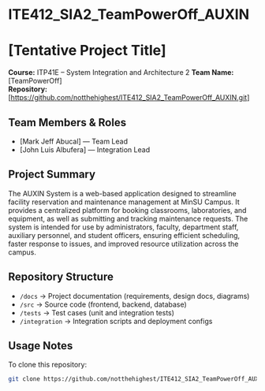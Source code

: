 # ITE412_SIA2_TeamPowerOff_AUXIN

# [Tentative Project Title]
**Course:** ITP41E – System Integration and Architecture 2
**Team Name:** [TeamPowerOff]  
**Repository:** [https://github.com/notthehighest/ITE412_SIA2_TeamPowerOff_AUXIN.git]
## Team Members & Roles
- [Mark Jeff Abucal] — Team Lead
- [John Luis Albufera] — Integration Lead
## Project Summary
The AUXIN System is a web-based application designed to streamline facility reservation and maintenance management at MinSU Campus. It provides a centralized platform for booking classrooms, laboratories, and equipment, as well as submitting and tracking maintenance requests. The system is intended for use by administrators, faculty, department staff, auxiliary personnel, and student officers, ensuring efficient scheduling, faster response to issues, and improved resource utilization across the campus.
## Repository Structure
- `/docs` → Project documentation (requirements, design docs, diagrams)  
- `/src` → Source code (frontend, backend, database)  
- `/tests` → Test cases (unit and integration tests)  
- `/integration` → Integration scripts and deployment configs  
## Usage Notes
To clone this repository:  
```bash
git clone https://github.com/notthehighest/ITE412_SIA2_TeamPowerOff_AUXIN.git